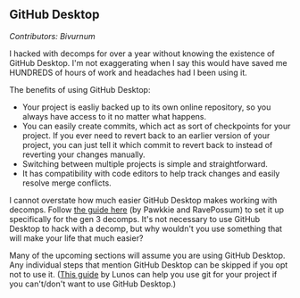 ## GitHub Desktop
*Contributors: Bivurnum*

I hacked with decomps for over a year without knowing the existence of GitHub Desktop. I'm not exaggerating when I say this would have saved me HUNDREDS of hours of work and headaches had I been using it.

The benefits of using GitHub Desktop:
* Your project is easliy backed up to its own online repository, so you always have access to it no matter what happens.
* You can easily create commits, which act as sort of checkpoints for your project. If you ever need to revert back to an earlier version of your project, you can just tell it which commit to revert back to instead of reverting your changes manually.
* Switching between multiple projects is simple and straightforward.
* It has compatibility with code editors to help track changes and easily resolve merge conflicts.

I cannot overstate how much easier GitHub Desktop makes working with decomps. Follow [the guide here](https://github.com/Pawkkie/Team-Aquas-Asset-Repo/wiki/The-Basics-of-GitHub) (by Pawkkie and RavePossum) to set it up specifically for the gen 3 decomps. It's not necessary to use GitHub Desktop to hack with a decomp, but why wouldn't you use something that will make your life that much easier?

Many of the upcoming sections will assume you are using GitHub Desktop. Any individual steps that mention GitHub Desktop can be skipped if you opt not to use it. ([This guide](https://www.pokecommunity.com/threads/about-the-basics-of-git-and-starting-a-project-with-the-pokeemerald-expansion.432321/) by Lunos can help you use git for your project if you can't/don't want to use GitHub Desktop.)
